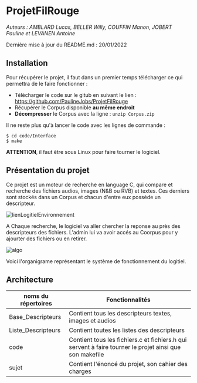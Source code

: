 # ProjetFilRouge
*Auteurs : AMBLARD Lucas, BELLER Willy, COUFFIN Manon, JOBERT Pauline et LEVANEN Antoine*

Dernière mise à jour du README.md : 20/01/2022


Installation
----
Pour récupérer le projet, il faut dans un premier temps télécharger ce qui permettra de le faire fonctionner :
* Télécharger le code sur le gitub en suivant le lien : https://github.com/PaulineJobs/ProjetFilRouge
* Récupérer le Corpus disponible **au même endroit**
* **Décompresser** le Corpus avec la ligne : ```unzip Corpus.zip```

Il ne reste plus qu'à lancer le code avec les lignes de commande :
```
$ cd code/Interface
$ make
```

**ATTENTION**, il faut être sous Linux pour faire tourner le logiciel.

Présentation du projet
----
Ce projet est un moteur de recherche en language C, qui compare et recherche des fichiers audios, images (N&B ou RVB) et textes. Ces derniers sont stockés dans un Corpus et chacun d'entre eux possède un descripteur.

![lienLogitielEnvironnement](https://user-images.githubusercontent.com/92680110/150433772-e3128b03-0004-41a3-abb5-70d4b325715c.png)

A Chaque recherche, le logiciel va aller chercher la reponse au près des descripteurs des fichiers. L'admin lui va avoir accés au Coorpus pour y ajourter des fichiers ou en retirer. 

![algo](https://user-images.githubusercontent.com/92680110/150434166-d3b6f2fb-9e18-4ecb-9723-f64cfdde141d.png)

Voici l'organigrame représentant le système de fonctionnement du logitiel.



Architecture
----
|noms du répertoires|Fonctionnalités|
|-----------------|---------------------|
|Base_Descripteurs | Contient tous les descripteurs textes, images et audios|
|Liste_Descripteurs|Contient toutes les listes des descripteurs|
|code|Contient tous les fichiers.c et fichiers.h qui servent à faire tourner le projet ainsi que son makefile|
|sujet|Contient l'énoncé du projet, son cahier des charges|
